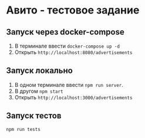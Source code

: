 # Авито - тестовое задание 


## Запуск через docker-compose

1. В терминале ввести ```docker-compose up -d```
2. Открыть ```http://localhost:8080/advertisements```

## Запуск локально

1. В одном терминале ввести ```npm run server```.
2. В другом ```npm start```
3. Открыть ```http://localhost:3000/advertisements```

## Запуск тестов

```npm run tests```